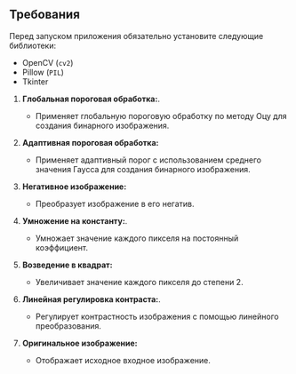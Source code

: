 ## Требования
Перед запуском приложения обязательно установите следующие библиотеки:
- OpenCV (`cv2`)
- Pillow (`PIL`)
- Tkinter

1. **Глобальная пороговая обработка:**.
   - Применяет глобальную пороговую обработку по методу Оцу для создания бинарного изображения.

2. **Адаптивная пороговая обработка:**
   - Применяет адаптивный порог с использованием среднего значения Гаусса для создания бинарного изображения.

3. **Негативное изображение:**
   - Преобразует изображение в его негатив.

4. **Умножение на константу:**.
   - Умножает значение каждого пикселя на постоянный коэффициент.

5. **Возведение в квадрат:**
   - Увеличивает значение каждого пикселя до степени 2.

6. **Линейная регулировка контраста:**.
   - Регулирует контрастность изображения с помощью линейного преобразования.

7. **Оригинальное изображение:**
   - Отображает исходное входное изображение.
